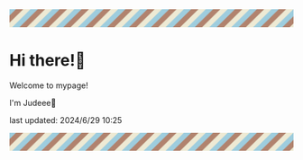 <!-- Header image -->
<img src="./pokemon/pokemon_3.png" width="1000">

# Hi there!👋

Welcome to mypage!

I'm Judeee🐷

last updated: 2024/6/29 10:25

<!-- Footer image -->
<img src="./pokemon/pokemon_3.png" width="1000">
